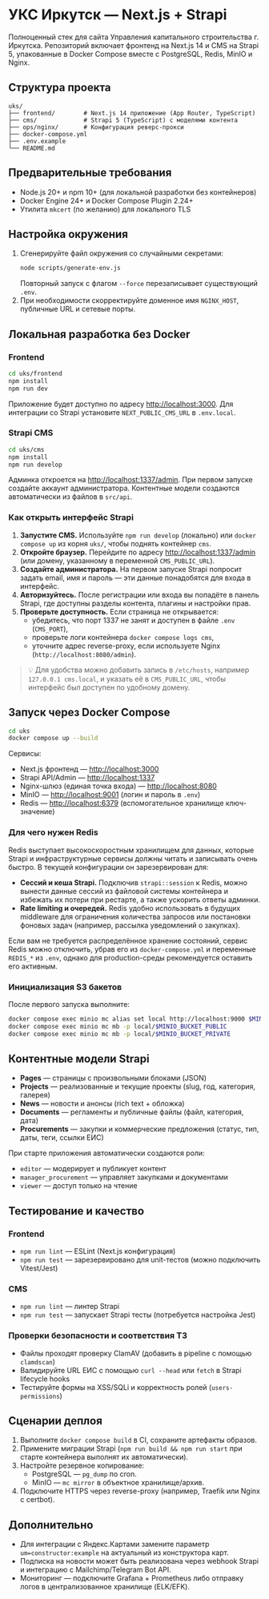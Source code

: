 # УКС Иркутск — Next.js + Strapi

Полноценный стек для сайта Управления капитального строительства г. Иркутска. Репозиторий включает фронтенд на Next.js 14 и CMS на Strapi 5, упакованные в Docker Compose вместе с PostgreSQL, Redis, MinIO и Nginx.

## Структура проекта

```
uks/
├── frontend/        # Next.js 14 приложение (App Router, TypeScript)
├── cms/             # Strapi 5 (TypeScript) с моделями контента
├── ops/nginx/       # Конфигурация реверс-прокси
├── docker-compose.yml
├── .env.example
└── README.md
```

## Предварительные требования

- Node.js 20+ и npm 10+ (для локальной разработки без контейнеров)
- Docker Engine 24+ и Docker Compose Plugin 2.24+
- Утилита `mkcert` (по желанию) для локального TLS

## Настройка окружения

1. Сгенерируйте файл окружения со случайными секретами:
   ```bash
   node scripts/generate-env.js
   ```
   Повторный запуск с флагом `--force` перезаписывает существующий `.env`.
2. При необходимости скорректируйте доменное имя `NGINX_HOST`, публичные URL и сетевые порты.

## Локальная разработка без Docker

### Frontend
```bash
cd uks/frontend
npm install
npm run dev
```
Приложение будет доступно по адресу <http://localhost:3000>. Для интеграции со Strapi установите `NEXT_PUBLIC_CMS_URL` в `.env.local`.

### Strapi CMS
```bash
cd uks/cms
npm install
npm run develop
```
Админка откроется на <http://localhost:1337/admin>. При первом запуске создайте аккаунт администратора. Контентные модели создаются автоматически из файлов в `src/api`.

### Как открыть интерфейс Strapi
1. **Запустите CMS.** Используйте `npm run develop` (локально) или `docker compose up` из корня `uks/`, чтобы поднять контейнер `cms`.
2. **Откройте браузер.** Перейдите по адресу <http://localhost:1337/admin> (или домену, указанному в переменной `CMS_PUBLIC_URL`).
3. **Создайте администратора.** На первом запуске Strapi попросит задать email, имя и пароль — эти данные понадобятся для входа в интерфейс.
4. **Авторизуйтесь.** После регистрации или входа вы попадёте в панель Strapi, где доступны разделы контента, плагины и настройки прав.
5. **Проверьте доступность.** Если страница не открывается:
   - убедитесь, что порт 1337 не занят и доступен в файле `.env` (`CMS_PORT`),
   - проверьте логи контейнера `docker compose logs cms`,
   - уточните адрес reverse-proxy, если используете Nginx (`http://localhost:8080/admin`).

> 💡 Для удобства можно добавить запись в `/etc/hosts`, например `127.0.0.1 cms.local`, и указать её в `CMS_PUBLIC_URL`, чтобы интерфейс был доступен по удобному домену.

## Запуск через Docker Compose

```bash
cd uks
docker compose up --build
```

Сервисы:
- Next.js фронтенд — <http://localhost:3000>
- Strapi API/Admin — <http://localhost:1337>
- Nginx-шлюз (единая точка входа) — <http://localhost:8080>
- MinIO — <http://localhost:9001> (логин и пароль в `.env`)
- Redis — <http://localhost:6379> (вспомогательное хранилище ключ-значение)

### Для чего нужен Redis

Redis выступает высокоскоростным хранилищем для данных, которые Strapi и инфраструктурные
сервисы должны читать и записывать очень быстро. В текущей конфигурации он зарезервирован для:

- **Сессий и кеша Strapi.** Подключив `strapi::session` к Redis, можно вынести данные сессий из
  файловой системы контейнера и избежать их потери при рестарте, а также ускорить ответы админки.
- **Rate limiting и очередей.** Redis удобно использовать в будущих middleware для ограничения
  количества запросов или постановки фоновых задач (например, рассылка уведомлений о закупках).

Если вам не требуется распределённое хранение состояний, сервис Redis можно отключить, убрав его
из `docker-compose.yml` и переменные `REDIS_*` из `.env`, однако для production-среды рекомендуется
оставить его активным.

### Инициализация S3 бакетов

После первого запуска выполните:
```bash
docker compose exec minio mc alias set local http://localhost:9000 $MINIO_ACCESS_KEY $MINIO_SECRET_KEY
docker compose exec minio mc mb -p local/$MINIO_BUCKET_PUBLIC
docker compose exec minio mc mb -p local/$MINIO_BUCKET_PRIVATE
```

## Контентные модели Strapi

- **Pages** — страницы с произвольными блоками (JSON)
- **Projects** — реализованные и текущие проекты (slug, год, категория, галерея)
- **News** — новости и анонсы (rich text + обложка)
- **Documents** — регламенты и публичные файлы (файл, категория, дата)
- **Procurements** — закупки и коммерческие предложения (статус, тип, даты, теги, ссылки ЕИС)

При старте приложения автоматически создаются роли:
- `editor` — модерирует и публикует контент
- `manager_procurement` — управляет закупками и документами
- `viewer` — доступ только на чтение

## Тестирование и качество

### Frontend
- `npm run lint` — ESLint (Next.js конфигурация)
- `npm run test` — зарезервировано для unit-тестов (можно подключить Vitest/Jest)

### CMS
- `npm run lint` — линтер Strapi
- `npm run test` — запускает Strapi тесты (потребуется настройка Jest)

### Проверки безопасности и соответствия ТЗ
- Файлы проходят проверку ClamAV (добавить в pipeline с помощью `clamdscan`)
- Валидируйте URL ЕИС с помощью `curl --head` или `fetch` в Strapi lifecycle hooks
- Тестируйте формы на XSS/SQLi и корректность ролей (`users-permissions`)

## Сценарии деплоя

1. Выполните `docker compose build` в CI, сохраните артефакты образов.
2. Примените миграции Strapi (`npm run build && npm run start` при старте контейнера выполнят их автоматически).
3. Настройте резервное копирование:
   - PostgreSQL — `pg_dump` по cron.
   - MinIO — `mc mirror` в объектное хранилище/архив.
4. Подключите HTTPS через reverse-proxy (например, Traefik или Nginx с certbot).

## Дополнительно

- Для интеграции с Яндекс.Картами замените параметр `um=constructor:example` на актуальный из конструктора карт.
- Подписка на новости может быть реализована через webhook Strapi и интеграцию с Mailchimp/Telegram Bot API.
- Мониторинг — подключите Grafana + Prometheus либо отправку логов в централизованное хранилище (ELK/EFK).
